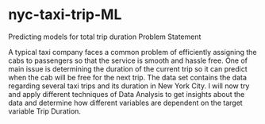 # nyc-taxi-trip-ML
Predicting models for total trip duration
Problem Statement

A typical taxi company faces a common problem of efficiently assigning the cabs to passengers so that the service is smooth and hassle free. One of main issue is determining the duration of the current trip so it can predict when the cab will be free for the next trip. The data set contains the data regarding several taxi trips and its duration in New York City. I will now try and apply different techniques of Data Analysis to get insights about the data and determine how different variables are dependent on the target variable Trip Duration.

